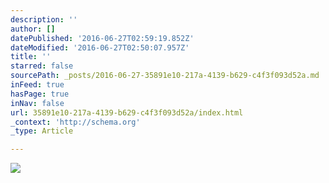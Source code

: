 ```yaml
---
description: ''
author: []
datePublished: '2016-06-27T02:59:19.852Z'
dateModified: '2016-06-27T02:50:07.957Z'
title: ''
starred: false
sourcePath: _posts/2016-06-27-35891e10-217a-4139-b629-c4f3f093d52a.md
inFeed: true
hasPage: true
inNav: false
url: 35891e10-217a-4139-b629-c4f3f093d52a/index.html
_context: 'http://schema.org'
_type: Article

---
```

![](https://the-grid-user-content.s3-us-west-2.amazonaws.com/3491d261-6d1d-4283-b3dc-f5308bdbe9b0.png)